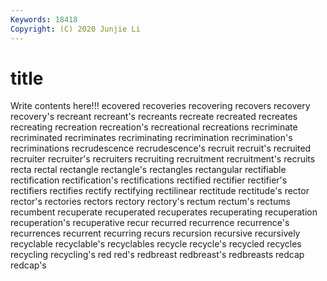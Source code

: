 ```yaml
---
Keywords: 18418
Copyright: (C) 2020 Junjie Li
---
```


# title

Write contents here!!!
ecovered 
recoveries 
recovering 
recovers 
recovery 
recovery's 
recreant 
recreant's 
recreants 
recreate
recreated 
recreates 
recreating 
recreation 
recreation's 
recreational 
recreations 
recriminate 
recriminated 
recriminates
recriminating 
recrimination 
recrimination's 
recriminations 
recrudescence 
recrudescence's 
recruit 
recruit's 
recruited 
recruiter
recruiter's 
recruiters 
recruiting 
recruitment 
recruitment's 
recruits 
recta 
rectal 
rectangle 
rectangle's
rectangles 
rectangular 
rectifiable 
rectification 
rectification's 
rectifications 
rectified 
rectifier 
rectifier's 
rectifiers
rectifies 
rectify 
rectifying 
rectilinear 
rectitude 
rectitude's 
rector 
rector's 
rectories 
rectors
rectory 
rectory's 
rectum 
rectum's 
rectums 
recumbent 
recuperate 
recuperated 
recuperates 
recuperating
recuperation 
recuperation's 
recuperative 
recur 
recurred 
recurrence 
recurrence's 
recurrences 
recurrent 
recurring
recurs 
recursion 
recursive 
recursively 
recyclable 
recyclable's 
recyclables 
recycle 
recycle's 
recycled
recycles 
recycling 
recycling's 
red 
red's 
redbreast 
redbreast's 
redbreasts 
redcap 
redcap's
